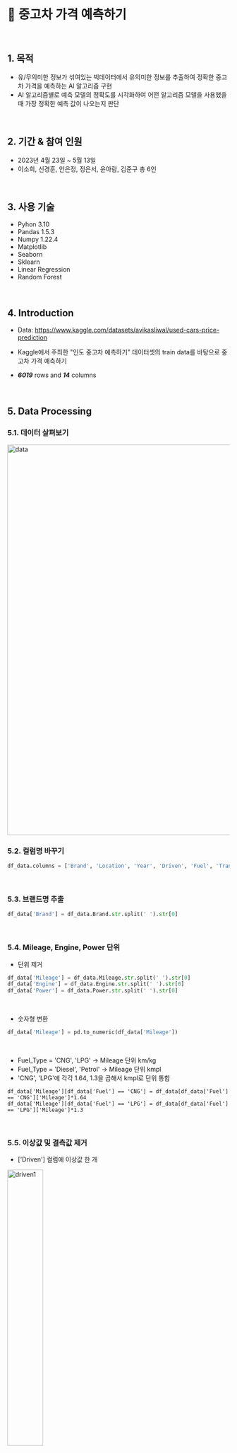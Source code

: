 # :pushpin: 중고차 가격 예측하기


</br>

## 1. 목적
- 유/무의미한 정보가 섞여있는 빅데이터에서 유의미한 정보를 추출하여 정확한 중고차 가격을 예측하는 AI 알고리즘 구현
- AI 알고리즘별로 예측 모델의 정확도를 시각화하여 어떤 알고리즘 모델을 사용했을 때 가장 정확한 예측 값이 나오는지 판단
  

</br>

## 2. 기간 & 참여 인원

- 2023년 4월 23일 ~ 5월 13일
- 이소희, 신경훈, 안은정, 정은서, 윤아람, 김준구 총 6인 


</br>

## 3. 사용 기술

  - Pyhon 3.10
  - Pandas 1.5.3
  - Numpy 1.22.4
  - Matplotlib
  - Seaborn
  - Sklearn
  - Linear Regression
  - Random Forest
</br>

## 4. Introduction

- Data:  https://www.kaggle.com/datasets/avikasliwal/used-cars-price-prediction


- Kaggle에서 주최한 "인도 중고차 예측하기" 데이터셋의 train data를 바탕으로 중고차 가격 예측하기


- ***6019*** rows and ***14*** columns 


</br>

## 5. Data Processing



### 5.1. 데이터 살펴보기



<img width="883" alt="data" src="https://user-images.githubusercontent.com/120240261/236746713-df23f1b3-63f0-4158-b9e8-da0cdc5653f5.png">
</br>


### 5.2. 컬럼명 바꾸기


```python
df_data.columns = ['Brand', 'Location', 'Year', 'Driven', 'Fuel', 'Trans', 'Owner', 'Mileage', 'Engine', 'Power', 'Seats', 'Price']
```
</br>


### 5.3. 브랜드명 추출


```python
df_data['Brand'] = df_data.Brand.str.split(' ').str[0]
```
</br>


### 5.4. Mileage, Engine, Power 단위 


- 단위 제거


```python
df_data['Mileage'] = df_data.Mileage.str.split(' ').str[0]
df_data['Engine'] = df_data.Engine.str.split(' ').str[0]
df_data['Power'] = df_data.Power.str.split(' ').str[0]
```
</br> 
  

- 숫자형 변환


```python
df_data['Mileage'] = pd.to_numeric(df_data['Mileage'])
```
</br>


- Fuel_Type = 'CNG', 'LPG' -> Mileage 단위 km/kg
- Fuel_Type = 'Diesel', 'Petrol' -> Mileage 단위 kmpl
- 'CNG', 'LPG'에 각각 1.64, 1.3을 곱해서 kmpl로 단위 통합


```pyhton
df_data['Mileage'][df_data['Fuel'] == 'CNG'] = df_data[df_data['Fuel'] == 'CNG']['Mileage']*1.64
df_data['Mileage'][df_data['Fuel'] == 'LPG'] = df_data[df_data['Fuel'] == 'LPG']['Mileage']*1.3
```
</br>


### 5.5. 이상값 및 결측값 제거


- ['Driven'] 컬럼에 이상값 한 개


<img src="https://user-images.githubusercontent.com/120240261/236746743-ca32f490-93e2-4dd0-b5b4-92aeb68708d7.png" width="40%" alt="driven1" height="40%">  
</br>


- 이상값 제거 후


<img src="https://user-images.githubusercontent.com/120240261/236748667-dd681ab3-b2a7-4bec-b220-15405c8b6212.png" width="40%" alt="driven2" height="40%">
</br>


- 결측값 제거


```python
df_data = df_data.dropna()
```
</br>  
  

### 5.6. One-Hot Encoding


```python
df_data = pd.get_dummies(df_data, columns = ['Brand', 'Location', 'Fuel', 'Trans', 'Owner'])
```
</br>


### 5.7. Heatmap


- 모든 변수 포함


<img src="https://user-images.githubusercontent.com/120240261/236746753-0c98b960-9a87-443f-aa6d-c94eaf2c6ecd.png" alt="heatmap1">
</br>


- 주요 변수 포함


<img src="https://user-images.githubusercontent.com/120240261/236746756-6ceb91cc-ea50-473b-9f84-79d766c3d748.png" alt="heatmap2" width="60%" height="60%">
</br>


## 6. Machine Learning




### 다중공선성 판단


- 회귀 분석에서 하나의 feature(예측 변수)가 다른 feature와의 상관 관계가 높으면, 회귀 분석 시 부정적인 영향을 미칠 수 있기 때문에, 모델링 하기 전에 먼저 다중 공선성의 존재 여부를 확인 필요


- 보통 다중 공선성을 판단할 때 VIF(Variance Inflation Factors)값 이용


- 일반적으로, VIF > 10인 feature들은 다른 변수와의 상관관계가 높아, 다중 공선성이 존재하는 것으로 판단


- 'Engine'의 VIF Factor = 11
 
 
- 'Engine' 컬럼 포함 version: v1 / 미포함 version: v2
 
 
</br>


### 6.1. Linear Regression


<img src="https://github.com/sohee4/portfolio/assets/120240261/b3e399f4-89a6-4a81-a74b-f458fc6ecc07" alt="linear regression" width="70%" height="70%">
</br>


### 6.2. Random Forest Regressor


<img src="https://github.com/sohee4/portfolio/assets/120240261/db072474-6c42-461f-9689-eb53f18a4465" alt="random forest" width="70%" height="70%">
</br>


### 6.3. Decision Tree Regressor


<img src="https://github.com/sohee4/portfolio/assets/120240261/172d2f80-8712-4e68-a7df-86aa3ebfb5ce" alt="decision tree" width="40%" height="40%">
</br>


### 6.4. MLP Regressor


<img src="https://user-images.githubusercontent.com/120240261/236746767-1a2848dc-7a7b-4110-a9ab-3d44c38b9da7.png" alt="MLP regressor" width="40%" height="40%">
</br>


### 6.5. Statsmodels


```
import statsmodels.api as sm
X_train2 = sm.add_constant(X_train)
model2 = sm.OLS(y_train, X_train2).fit()
model2.summary()
```
</br>


## 7. Conclusion

- Results of v1


| v1  |LR|LR log|RF|RF log|DT|MLP|
|:---:|:---:|:---:|:---:|:---:|:---:|:---:|
|accuracy|0.7830|0.9253|0.9820|0.9912|***0.9999***|0.5556|
|r2 score|0.7790|0.8596|***0.9265***|0.8923|0.7712|0.5300|
|rmse|5.1974|17.1682|***2.9959***|3.6290|5.2883|7.5809|






- Results of v2


| v2  |LR|LR log|RF|RF log|DT|MLP|
|:---:|:---:|:---:|:---:|:---:|:---:|:---:|
|accuracy|0.7799|0.9249|0.9816|0.9912|***0.9999***|0.6257|
|r2 score|0.7771|0.8551|***0.9235***|0.8945|0.7385|0.6286|
|rmse|5.2202|4.2086|***3.0584***|3.5909|5.5638|6.7390|

* r2score: 예측 모델과 실제 모델이 얼마나 강한 상관관계를 갖는지 나타내주는 지표






- 'Engine'컬럼을 제거한 후 머신러닝 모델에 대입한 결과가 오히려 미세하게 안좋게 나옴


- v1과 v2에서 각각 가장 좋은 모델은 변하지 않음


- 제일 적합했던 모델: Random Forest Regressor



